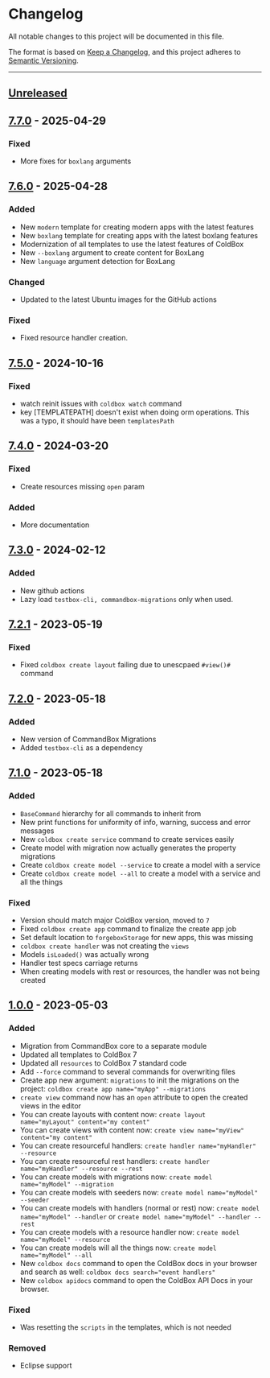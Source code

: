 # Changelog

All notable changes to this project will be documented in this file.

The format is based on [Keep a Changelog](https://keepachangelog.com/en/1.0.0/),
and this project adheres to [Semantic Versioning](https://semver.org/spec/v2.0.0.html).

* * *

## [Unreleased]

## [7.7.0] - 2025-04-29

### Fixed

- More fixes for `boxlang` arguments

## [7.6.0] - 2025-04-28

### Added

- New `modern` template for creating modern apps with the latest features
- New `boxlang` template for creating apps with the latest boxlang features
- Modernization of all templates to use the latest features of ColdBox
- New `--boxlang` argument to create content for BoxLang
- New `language` argument detection for BoxLang

### Changed

- Updated to the latest Ubuntu images for the GitHub actions

### Fixed

- Fixed resource handler creation.

## [7.5.0] - 2024-10-16

### Fixed

- watch reinit issues with `coldbox watch` command
- key [TEMPLATEPATH] doesn't exist when doing orm operations. This was a typo, it should have been `templatesPath`

## [7.4.0] - 2024-03-20

### Fixed

- Create resources missing `open` param

### Added

- More documentation

## [7.3.0] - 2024-02-12

### Added

- New github actions
- Lazy load `testbox-cli, commandbox-migrations` only when used.

## [7.2.1] - 2023-05-19

### Fixed

- Fixed `coldbox create layout` failing due to unescpaed `#view()#` command

## [7.2.0] - 2023-05-18

### Added

- New version of CommandBox Migrations
- Added `testbox-cli` as a dependency

## [7.1.0] - 2023-05-18

### Added

- `BaseCommand` hierarchy for all commands to inherit from
- New print functions for uniformity of info, warning, success and error messages
- New `coldbox create service` command to create services easily
- Create model with migration now actually generates the property migrations
- Create `coldbox create model --service` to create a model with a service
- Create `coldbox create model --all` to create a model with a service and all the things

### Fixed

- Version should match major ColdBox version, moved to `7`
- Fixed `coldbox create app` command to finalize the create app job
- Set default location to `forgeboxStorage` for new apps, this was missing
- `coldbox create handler` was not creating the `views`
- Models `isLoaded()` was actually wrong
- Handler test specs carriage returns
- When creating models with rest or resources, the handler was not being created

## [1.0.0] - 2023-05-03

### Added

- Migration from CommandBox core to a separate module
- Updated all templates to ColdBox 7
- Updated all `resources` to ColdBox 7 standard code
- Add `--force` command to several commands for overwriting files
- Create app new argument: `migrations` to init the migrations on the project: `coldbox create app name="myApp" --migrations`
- `create view` command now has an `open` attribute to open the created views in the editor
- You can create layouts with content now: `create layout name="myLayout" content="my content"`
- You can create views with content now: `create view name="myView" content="my content"`
- You can create resourceful handlers: `create handler name="myHandler" --resource`
- You can create resourceful rest handlers: `create handler name="myHandler" --resource --rest`
- You can create models with migrations now: `create model name="myModel" --migration`
- You can create models with seeders now: `create model name="myModel" --seeder`
- You can create models with handlers (normal or rest) now: `create model name="myModel" --handler` or `create model name="myModel" --handler --rest`
- You can create models with a resource handler now: `create model name="myModel" --resource`
- You can create models will all the things now: `create model name="myModel" --all`
- New `coldbox docs` command to open the ColdBox docs in your browser and search as well: `coldbox docs search="event handlers"`
- New `coldbox apidocs` command to open the ColdBox API Docs in your browser.

### Fixed

- Was resetting the `scripts` in the templates, which is not needed

### Removed

- Eclipse support

[Unreleased]: https://github.com/ColdBox/coldbox-cli/compare/v7.7.0...HEAD

[7.7.0]: https://github.com/ColdBox/coldbox-cli/compare/v7.6.0...v7.7.0

[7.6.0]: https://github.com/ColdBox/coldbox-cli/compare/v7.5.0...v7.6.0

[7.5.0]: https://github.com/ColdBox/coldbox-cli/compare/v7.4.0...v7.5.0

[7.4.0]: https://github.com/ColdBox/coldbox-cli/compare/v7.3.0...v7.4.0

[7.3.0]: https://github.com/ColdBox/coldbox-cli/compare/v7.2.1...v7.3.0

[7.2.1]: https://github.com/ColdBox/coldbox-cli/compare/v7.2.0...v7.2.1

[7.2.0]: https://github.com/ColdBox/coldbox-cli/compare/v7.1.0...v7.2.0

[7.1.0]: https://github.com/ColdBox/coldbox-cli/compare/v1.0.0...v7.1.0

[1.0.0]: https://github.com/ColdBox/coldbox-cli/compare/94e639a1ba9d10c8d9ad663435233bd115cf8586...v1.0.0
